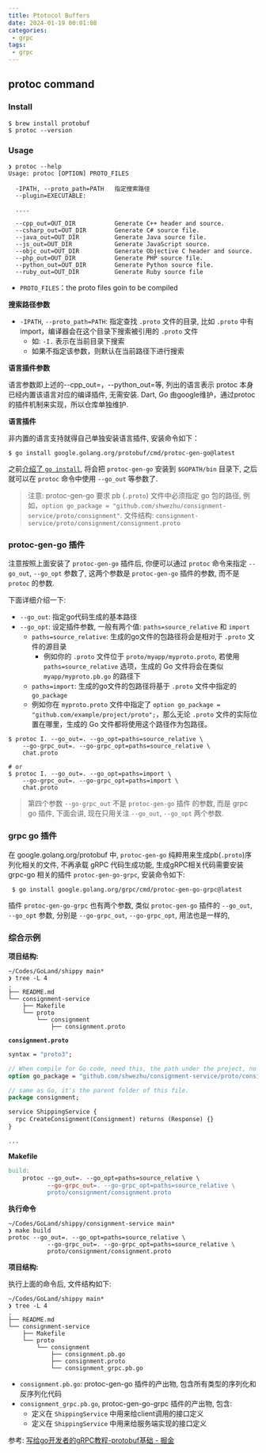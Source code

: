 ```yaml
---
title: Ptotocol Buffers
date: 2024-01-19 00:01:08
categories:
 - grpc
tags:
 - grpc
---
```


## protoc command

### Install

```shell
$ brew install protobuf
$ protoc --version
```

### Usage

```shell
❯ protoc --help
Usage: protoc [OPTION] PROTO_FILES

  -IPATH, --proto_path=PATH   指定搜索路径
  --plugin=EXECUTABLE:
  
  ....
 
  --cpp_out=OUT_DIR           Generate C++ header and source.
  --csharp_out=OUT_DIR        Generate C# source file.
  --java_out=OUT_DIR          Generate Java source file.
  --js_out=OUT_DIR            Generate JavaScript source.
  --objc_out=OUT_DIR          Generate Objective C header and source.
  --php_out=OUT_DIR           Generate PHP source file.
  --python_out=OUT_DIR        Generate Python source file.
  --ruby_out=OUT_DIR          Generate Ruby source file
```

- `PROTO_FILES`：the proto files goin to be compiled

**搜索路径参数**
- `-IPATH`, `--proto_path=PATH`: 指定查找 `.proto` 文件的目录, 比如 `.proto` 中有 import，编译器会在这个目录下搜索被引用的 `.proto` 文件
  - 如: `-I.` 表示在当前目录下搜索
  - 如果不指定该参数，则默认在当前路径下进行搜索

**语言插件参数**

语言参数即上述的--cpp_out=，--python_out=等, 列出的语言表示 protoc 本身已经内置该语言对应的编译插件, 无需安装. Dart, Go 由google维护，通过protoc的插件机制来实现，所以仓库单独维护. 

**语言插件**

非内置的语言支持就得自己单独安装语言插件, 安装命令如下：

```shell
$ go install google.golang.org/protobuf/cmd/protoc-gen-go@latest
```

之前[介绍了 `go install`](https://davidzhu.xyz/post/golang/basics/000-modules-env/), 将会把 `protoc-gen-go` 安装到 `$GOPATH/bin` 目录下, 之后就可以在 `protoc` 命令中使用 `--go_out` 等参数了. 

> 注意: protoc-gen-go 要求 pb (`.proto`) 文件中必须指定 go 包的路径, 例如，`option go_package = "github.com/shwezhu/consignment-service/proto/consignment"`. 
> 文件结构: `consignment-service/proto/consignment/consignment.proto` 

### protoc-gen-go 插件

注意按照上面安装了 `protoc-gen-go` 插件后, 你便可以通过 `protoc` 命令来指定 `--go_out`, `--go_opt` 参数了, 这两个参数是 `protoc-gen-go` 插件的参数, 而不是 `protoc` 的参数.

下面详细介绍一下:

- `--go_out`: 指定go代码生成的基本路径
- `--go_opt`: 设定插件参数, 一般有两个值: `paths=source_relative` 和 `import`
  - `paths=source_relative`: 生成的go文件的包路径将会是相对于 `.proto` 文件的源目录
    - 例如你的 `.proto` 文件位于 `proto/myapp/myproto.proto`, 若使用 `paths=source_relative` 选项，生成的 Go 文件将会在类似 `myapp/myproto.pb.go` 的路径下
  - `paths=import`: 生成的go文件的包路径将基于 `.proto` 文件中指定的 `go_package`
  - 例如你在 `myproto.proto` 文件中指定了 `option go_package = "github.com/example/project/proto";`，那么无论 `.proto` 文件的实际位置在哪里，生成的 Go 文件都将使用这个路径作为包路径。

```shell
$ protoc I. --go_out=. --go_opt=paths=source_relative \
    --go-grpc_out=. --go-grpc_opt=paths=source_relative \
    chat.proto

# or
$ protoc I. --go_out=. --go_opt=paths=import \
    --go-grpc_out=. --go-grpc_opt=paths=import \
    chat.proto
```

> 第四个参数 `--go-grpc_out` 不是 `protoc-gen-go` 插件 的参数, 而是 grpc go 插件, 下面会讲, 现在只用关注 `--go_out`, `--go_opt` 两个参数. 

### grpc go 插件

在 google.golang.org/protobuf 中, `protoc-gen-go` 纯粹用来生成pb(`.proto`)序列化相关的文件, 不再承载 gRPC 代码生成功能, 生成gRPC相关代码需要安装 grpc-go 相关的插件 `protoc-gen-go-grpc`, 安装命令如下:

```shell
 $ go install google.golang.org/grpc/cmd/protoc-gen-go-grpc@latest
```

插件 `protoc-gen-go-grpc` 也有两个参数, 类似 `protoc-gen-go` 插件的 `--go_out`, `--go_opt` 参数, 分别是 `--go-grpc_out`, `--go-grpc_opt`, 用法也是一样的,

### 综合示例

**项目结构:**

```shell
~/Codes/GoLand/shippy main*
❯ tree -L 4
.
├── README.md
└── consignment-service
    ├── Makefile
    └── proto
        └── consignment
            ├── consignment.proto
```

**`consignment.proto`**

```protobuf
syntax = "proto3";

// When compile for Go code, need this, the path under the project, no project folder name
option go_package = "github.com/shwezhu/consignment-service/proto/consignment";

// same as Go, it's the parent folder of this file.
package consignment;

service ShippingService {
  rpc CreateConsignment(Consignment) returns (Response) {}
}

...

```

**Makefile**

```makefile
build:
	protoc --go_out=. --go_opt=paths=source_relative \
	  	   --go-grpc_out=. --go-grpc_opt=paths=source_relative \
	  	   proto/consignment/consignment.proto
```

**执行命令**

```shell
~/Codes/GoLand/shippy/consignment-service main*
❯ make build
protoc --go_out=. --go_opt=paths=source_relative \
	  	   --go-grpc_out=. --go-grpc_opt=paths=source_relative \
	  	   proto/consignment/consignment.proto
```

**项目结构:**

执行上面的命令后, 文件结构如下:

```shell
~/Codes/GoLand/shippy main*
❯ tree -L 4
.
├── README.md
└── consignment-service
    ├── Makefile
    └── proto
        └── consignment
            ├── consignment.pb.go
            ├── consignment.proto
            └── consignment_grpc.pb.go
```


- `consignment.pb.go`: protoc-gen-go 插件的产出物, 包含所有类型的序列化和反序列化代码
- `consignment_grpc.pb.go`, protoc-gen-go-grpc 插件的产出物, 包含:
  - 定义在 `ShippingService` 中用来给client调用的接口定义
  - 定义在 `ShippingService` 中用来给服务端实现的接口定义

参考: [写给go开发者的gRPC教程-protobuf基础 - 掘金](https://juejin.cn/post/7191008929986379836)
